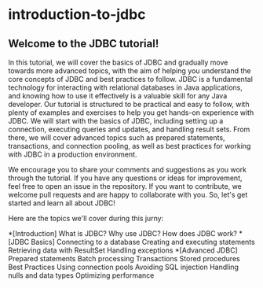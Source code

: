 # introduction-to-jdbc

## Welcome to the JDBC tutorial! 

In this tutorial, we will cover the basics of JDBC and gradually move towards more advanced topics, with the aim of helping you understand the core concepts of JDBC and best practices to follow.
JDBC is a fundamental technology for interacting with relational databases in Java applications, and knowing how to use it effectively is a valuable skill for any Java developer.
Our tutorial is structured to be practical and easy to follow, with plenty of examples and exercises to help you get hands-on experience with JDBC. 
We will start with the basics of JDBC, including setting up a connection, executing queries and updates, and handling result sets. From there, we will cover advanced topics such as prepared statements, transactions, and connection pooling, as well as best practices for working with JDBC in a production environment.

We encourage you to share your comments and suggestions as you work through the tutorial. 
If you have any questions or ideas for improvement, feel free to open an issue in the repository. 
If you want to contribute, we welcome pull requests and are happy to collaborate with you. So, let's get started and learn all about JDBC!

Here are the topics we'll cover during this jurny:

*[Introduction]
  What is JDBC?
  Why use JDBC?
  How does JDBC work?
*[JDBC Basics]
  Connecting to a database
  Creating and executing statements
  Retrieving data with ResultSet
  Handling exceptions
*[Advanced JDBC]
  Prepared statements
  Batch processing
  Transactions
  Stored procedures
Best Practices
  Using connection pools
  Avoiding SQL injection
  Handling nulls and data types
  Optimizing performance

